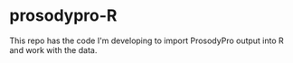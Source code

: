 # prosodypro-R
This repo has the code I'm developing to import ProsodyPro output into R and work with the data.
